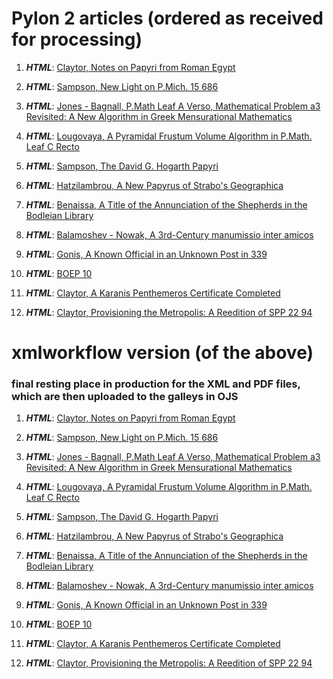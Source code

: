 # Pylon 2 articles (ordered as received for processing)

1. **_HTML_**: [Claytor, Notes on Papyri from Roman Egypt](https://digi.ub.uni-heidelberg.de/editionService/viewer/text/p3test/claytor_corrections)

2. **_HTML_**: [Sampson, New Light on P.Mich. 15 686](https://digi.ub.uni-heidelberg.de/editionService/viewer/text/p3test/sampson_pmich_15_686)

3. **_HTML_**: [Jones - Bagnall, P.Math Leaf A Verso, Mathematical Problem a3 Revisited: A New Algorithm in Greek Mensurational Mathematics](https://digi.ub.uni-heidelberg.de/editionService/viewer/text/p3test/bagnall_jones_leafA_math)
 
4. **_HTML_**: [Lougovaya, A Pyramidal Frustum Volume Algorithm in P.Math. Leaf C Recto](https://digi.ub.uni-heidelberg.de/editionService/viewer/text/p3test/lougovaya_c1_math)
 
5. **_HTML_**: [Sampson, The David G. Hogarth Papyri](https://digi.ub.uni-heidelberg.de/editionService/viewer/text/p3test/sampson_hogarth) 

6. **_HTML_**: [Hatzilambrou, A New Papyrus of Strabo's Geographica](https://digi.ub.uni-heidelberg.de/editionService/viewer/text/p3test/hatzilambrou_strabo)

7. **_HTML_**: [Benaissa, A Title of the Annunciation of the Shepherds in the Bodleian Library](https://digi.ub.uni-heidelberg.de/editionService/viewer/text/p3test/benaissa_annunciation)

8. **_HTML_**: [Balamoshev - Nowak, A 3rd-Century manumissio inter amicos](https://digi.ub.uni-heidelberg.de/editionService/viewer/text/p3test/balamoshev_nowak_manumissio)

9. **_HTML_**: [Gonis, A Known Official in an Unknown Post in 339](https://digi.ub.uni-heidelberg.de/editionService/viewer/text/p3test/gonis_known_official)

10. **_HTML_**: [BOEP 10](https://digi.ub.uni-heidelberg.de/editionService/viewer/text/p3test/boep_10)

11. **_HTML_**: [Claytor, A Karanis Penthemeros Certificate Completed](https://digi.ub.uni-heidelberg.de/editionService/viewer/text/p3test/penthemeros_completed)

12. **_HTML_**: [Claytor, Provisioning the Metropolis: A Reedition of SPP 22 94](https://digi.ub.uni-heidelberg.de/editionService/viewer/text/p3test/claytor_provisioning)

# xmlworkflow version (of the above)
### final resting place in production for the XML and PDF files, which are then uploaded to the galleys in OJS

1. **_HTML_**: [Claytor, Notes on Papyri from Roman Egypt](https://digi.ub.uni-heidelberg.de/editionService/viewer/text/pylon/929767)

2. **_HTML_**: [Sampson, New Light on P.Mich. 15 686](https://digi.ub.uni-heidelberg.de/editionService/viewer/text/p3test/sampson_pmich_15_686)

3. **_HTML_**: [Jones - Bagnall, P.Math Leaf A Verso, Mathematical Problem a3 Revisited: A New Algorithm in Greek Mensurational Mathematics](https://digi.ub.uni-heidelberg.de/editionService/viewer/text/p3test/bagnall_jones_leafA_math)
 
4. **_HTML_**: [Lougovaya, A Pyramidal Frustum Volume Algorithm in P.Math. Leaf C Recto](https://digi.ub.uni-heidelberg.de/editionService/viewer/text/p3test/lougovaya_c1_math)
 
5. **_HTML_**: [Sampson, The David G. Hogarth Papyri](https://digi.ub.uni-heidelberg.de/editionService/viewer/text/p3test/sampson_hogarth) 

6. **_HTML_**: [Hatzilambrou, A New Papyrus of Strabo's Geographica](https://digi.ub.uni-heidelberg.de/editionService/viewer/text/p3test/hatzilambrou_strabo)

7. **_HTML_**: [Benaissa, A Title of the Annunciation of the Shepherds in the Bodleian Library](https://digi.ub.uni-heidelberg.de/editionService/viewer/text/p3test/benaissa_annunciation)

8. **_HTML_**: [Balamoshev - Nowak, A 3rd-Century manumissio inter amicos](https://digi.ub.uni-heidelberg.de/editionService/viewer/text/p3test/balamoshev_nowak_manumissio)

9. **_HTML_**: [Gonis, A Known Official in an Unknown Post in 339](https://digi.ub.uni-heidelberg.de/editionService/viewer/text/p3test/gonis_known_official)
 
10. **_HTML_**: [BOEP 10](https://digi.ub.uni-heidelberg.de/editionService/viewer/text/p3test/boep_10)

11. **_HTML_**: [Claytor, A Karanis Penthemeros Certificate Completed](https://digi.ub.uni-heidelberg.de/editionService/viewer/text/p3test/penthemeros_completed)

12. **_HTML_**: [Claytor, Provisioning the Metropolis: A Reedition of SPP 22 94](https://digi.ub.uni-heidelberg.de/editionService/viewer/text/p3test/claytor_provisioning)
